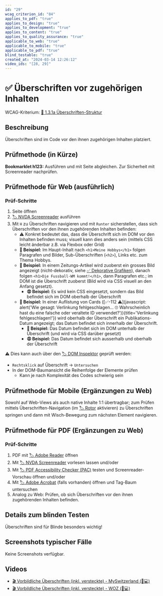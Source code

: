 ```yaml
---
id: "29"
wcag_criterion_id: "84"
applies_to_pdf: "true"
applies_to_design: "true"
applies_to_development: "true"
applies_to_content: "true"
applies_to_quality_assurance: "true"
applicable_to_web: "true"
applicable_to_mobile: "true"
applicable_to_pdf: "true"
blind_testable: "true"
created_at: "2024-03-14 12:26:12"
video_ids: "[28, 29]"
---
```


# ✅ Überschriften vor zugehörigen Inhalten

WCAG-Kriterium: [📜 1.3.1a Überschriften-Struktur](..)

## Beschreibung

Überschriften sind im Code vor den ihnen zugehörigen Inhalten platziert.

## Prüfmethode (in Kürze)

**Bookmarklet h123:** Ausführen und mit Seite abgleichen. Zur Sicherheit mit Screenreader nachprüfen.

## Prüfmethode für Web (ausführlich)

### Prüf-Schritte

1. Seite öffnen
1. [🏷️ NVDA Screenreader](/de/tags/nvda-screenreader) ausführen
1. Mit `H` zu Überschriften navigieren und mit `Runter` sicherstellen, dass sich Überschriften vor den ihnen zugehörenden Inhalten befinden:
    - ⚠️ Konkret bedeutet das, dass die Überschrift sich im DOM vor den Inhalten befinden muss; visuell kann dies anders sein (mittels CSS leicht änderbar z.B. via Flexbox oder Grid)
    - **🙂 Beispiel:** Im Haupt-Inhalt nach `<h1>Meine Hobbys</h1>` folgen Paragrafen und Bilder, Sub-Überschriften (`<h2>`), Links etc. zum Thema Hobbys.
    - **🙂 Beispiel:** In einem Zeitungs-Artikel wird zuoberst ein grosses Bild angezeigt (nicht-dekorativ, siehe [✅ Dekorative Grafiken](/de/wcag/1.1.1-nicht-text-inhalt/dekorative-grafiken)), danach folgen `<h1>Die Fussball-WM kommt!</h1>`, dann Paragrafen etc.; im DOM ist die Überschrift zuoberst (Bild wird via CSS visuell an den Anfang gesetzt).
        - **😡 Beispiel:** Es wird kein CSS eingesetzt, sondern das Bild befindet sich im DOM oberhalb der Überschrift
    - **🙂 Beispiel:** In einer Auflistung von Cards ([✅-112 ⚠️](javascript: alert('Wie gesagt: Verlinkung fehlgeschlagen... 🙄 Wahrscheinlich hast du eine falsche oder veraltete ID verwendet?')){title='Verlinkung fehlgeschlagen!'}) wird oberhalb der Überschrift ein Publikations-Datum angezeigt; das Datum befindet sich innerhalb der Überschrift.
        - **🙂 Beispiel:** Das Datum befindet sich im DOM unterhalb der Überschrift (und wird via CSS darüber gesetzt)
        - **😡 Beispiel:** Das Datum befindet sich ausserhalb und oberhalb der Überschrift

⚠️ Dies kann auch über den [🏷️ DOM Inspektor](/de/tags/dom-inspektor) geprüft werden:

- `Rechtsklick` auf Überschrift → `Untersuchen`
- In der DOM-Baumansicht die Reihenfolge der Elemente prüfen
    - Kann je nach Komplexität des Codes schwierig sein

## Prüfmethode für Mobile (Ergänzungen zu Web)

Sowohl auf Web-Views als auch native Inhalte 1:1 übertragbar; zum Prüfen mittels Überschriften-Navigation (im [🏷️ Rotor](/de/tags/rotor) aktivieren) zu Überschriften springen und dann mit Wisch-Bewegung zum nächsten Element navigieren.

## Prüfmethode für PDF (Ergänzungen zu Web)

### Prüf-Schritte
1. PDF mit [🏷️ Adobe Reader](/de/tags/adobe-reader) öffnen
1. Mit [🏷️ NVDA Screenreader](/de/tags/nvda-screenreader) vorlesen lassen und/oder
1. Mit [🏷️ PDF Accessibility Checker (PAC)](/de/tags/pdf-accessibility-checker-pac) testen und Screenreader-Vorschau öffnen und/oder
1. Mit [🏷️ Adobe Acrobat](/de/tags/adobe-acrobat) (falls vorhanden) öffnen und Tag-Baum untersuchen
1. Analog zu Web: Prüfen, ob sich Überschriften vor den ihnen zugehörenden Inhalten befinden.

## Details zum blinden Testen

Überschriften sind für Blinde besonders wichtig!

## Screenshots typischer Fälle

Keine Screenshots verfügbar.

## Videos

- [🎬 Vorbildliche Überschriften (inkl. versteckte) - MySwitzerland (💚💻)](/de/videos/vorbildliche-ueberschriften-inkl-versteckte-myswitzerland)
- [🎬 Vorbildliche Überschriften (inkl. versteckte) - WOZ (💚💻)](/de/videos/vorbildliche-ueberschriften-inkl-versteckte-woz)
